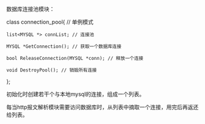 数据库连接池模块：

class connection_pool{ // 单例模式

 	list<MYSQL *> connList; // 连接池

 	MYSQL *GetConnection(); // 获取一个数据库连接

 	bool ReleaseConnection(MYSQL *conn); // 释放一个连接

 	void DestroyPool(); // 销毁所有连接

};

初始化时创建若干个与本地mysql的连接，组成一个列表。

每当http报文解析模块需要访问数据库时，从列表中摘取一个连接，用完后再返还给列表。